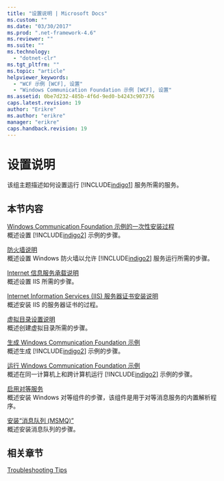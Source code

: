 ```yaml
---
title: "设置说明 | Microsoft Docs"
ms.custom: ""
ms.date: "03/30/2017"
ms.prod: ".net-framework-4.6"
ms.reviewer: ""
ms.suite: ""
ms.technology: 
  - "dotnet-clr"
ms.tgt_pltfrm: ""
ms.topic: "article"
helpviewer_keywords: 
  - "WCF 示例 [WCF], 设置"
  - "Windows Communication Foundation 示例 [WCF], 设置"
ms.assetid: 0be7d232-485b-4f6d-9ed0-b4243c907376
caps.latest.revision: 19
author: "Erikre"
ms.author: "erikre"
manager: "erikre"
caps.handback.revision: 19
---
```

# 设置说明
该组主题描述如何设置运行 [!INCLUDE[indigo1](../../../../includes/indigo1-md.md)] 服务所需的服务。  
  
## 本节内容  
 [Windows Communication Foundation 示例的一次性安装过程](../../../../docs/framework/wcf/samples/one-time-setup-procedure-for-the-wcf-samples.md)  
 概述设置 [!INCLUDE[indigo2](../../../../includes/indigo2-md.md)] 示例的步骤。  
  
 [防火墙说明](../../../../docs/framework/wcf/samples/firewall-instructions.md)  
 概述设置 Windows 防火墙以允许 [!INCLUDE[indigo2](../../../../includes/indigo2-md.md)] 服务运行所需的步骤。  
  
 [Internet 信息服务承载说明](../../../../docs/framework/wcf/samples/internet-information-service-hosting-instructions.md)  
 概述设置 IIS 所需的步骤。  
  
 [Internet Information Services \(IIS\) 服务器证书安装说明](../../../../docs/framework/wcf/samples/iis-server-certificate-installation-instructions.md)  
 概述安装 IIS 的服务器证书的过程。  
  
 [虚拟目录设置说明](../../../../docs/framework/wcf/samples/virtual-directory-setup-instructions.md)  
 概述创建虚拟目录所需的步骤。  
  
 [生成 Windows Communication Foundation 示例](../../../../docs/framework/wcf/samples/building-the-samples.md)  
 概述生成 [!INCLUDE[indigo2](../../../../includes/indigo2-md.md)] 示例的步骤。  
  
 [运行 Windows Communication Foundation 示例](../../../../docs/framework/wcf/samples/running-the-samples.md)  
 概述在同一计算机上和跨计算机运行 [!INCLUDE[indigo2](../../../../includes/indigo2-md.md)] 示例的步骤。  
  
 [启用对等服务](../Topic/Enabling%20Peer%20to%20Peer%20Services.md)  
 概述安装 Windows 对等组件的步骤，该组件是用于对等消息服务的内置解析程序。  
  
 [安装“消息队列 \(MSMQ\)”](../../../../docs/framework/wcf/samples/installing-message-queuing-msmq.md)  
 概述安装消息队列的步骤。  
  
## 相关章节  
 [Troubleshooting Tips](http://msdn.microsoft.com/zh-cn/8787c877-5e96-42da-8214-fa737a38f10b)